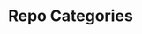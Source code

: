 ---
layout: home
title: "Repo Categories"
tags: [ASP.NET, TypeScript, JavaScript, Enterprise, Services]
image:
  feature: typewriter.jpg
---